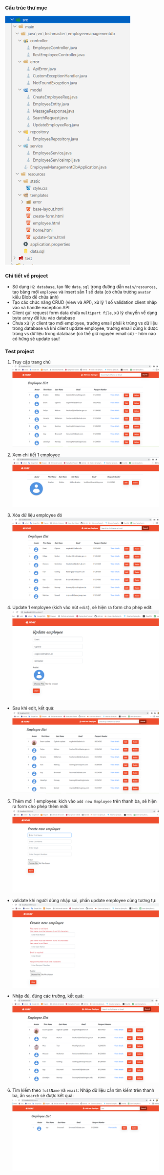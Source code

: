 ### Cấu trúc thư mục
![image](./image/structure.PNG)

### Chi tiết về project
- Sử dụng `H2 database`, tạo file `data.sql` trong đường dẫn `main/resources`, tạo bảng mới `employee` và insert sẵn 1 số data (có chứa trường `avatar` kiểu Blob để chứa ảnh)
- Tạo các chức năng CRUD (view và API), xử lý 1 số validation client nhập vào và handle exception API
- Client gửi request form data chứa `multipart file`, xử lý chuyển về dạng byte array để lưu vào database
- Chưa xử lý: client tạo mới employee, trường email phải k trùng vs dữ liệu trong database và khi client update employee, trường email cũng k được trùng vs dữ liệu trong database (có thể giữ nguyên email cũ) - hôm nào có hứng sẽ update sau!

### Test project
1. Truy cập trang chủ
![image](./image/home.PNG)

2. Xem chi tiết 1 employee
![image](./image/viewDetail.PNG)

3. Xóa dữ liệu employee đó
![image](./image/afterDelete.PNG)

4. Update 1 employee (kích vào nút `edit`), sẽ hiện ra form cho phép edit:
![image](./image/update.PNG)

+ Sau khi edit, kết quả:
![image](./image/afterUpdate.PNG)

5. Thêm mới 1 employee: kích vào `add new Employee` trên thanh ba, sẽ hiện ra form cho phép thêm mới:
![image](./image/create.PNG)

+ validate khi người dùng nhập sai, phần update employee cũng tương tự:
![image](./image/validation.PNG)

+ Nhập đủ, đúng các trường, kết quả:
![image](./image/afterCreate.PNG)

6. Tìm kiếm theo `fullName` và `email`: Nhập dữ liệu cần tìm kiếm trên thanh ba, ấn `search` sẽ được kết quả:
![image](./image/search.PNG)